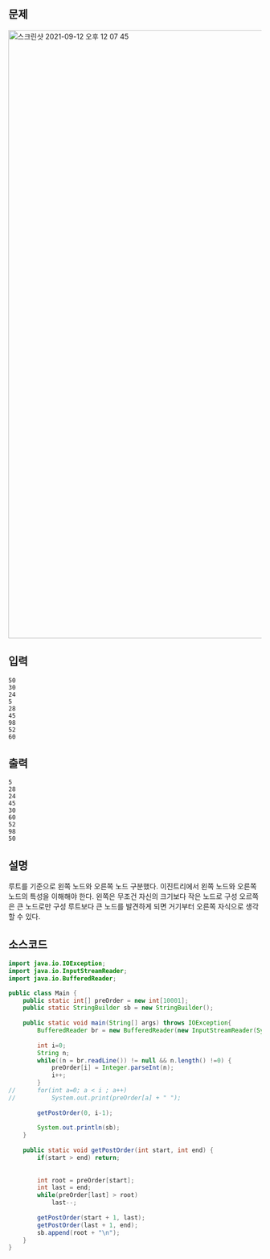 
## 문제
<img width="1208" alt="스크린샷 2021-09-12 오후 12 07 45" src="https://user-images.githubusercontent.com/65120581/132970542-4efeeb91-3a64-46b2-a675-1d0a684d5e14.png">

## 입력
```
50
30
24
5
28
45
98
52
60
```
## 출력
```
5
28
24
45
30
60
52
98
50
```
## 설명
루트를 기준으로 왼쪽 노드와 오른쪽 노드 구분했다.
이진트리에서 왼쪽 노드와 오른쪽 노드의 특성을 이해해야 한다.
왼쪽은 무조건 자신의 크기보다 작은 노드로 구성
오르쪽은 큰 노드로만 구성
루트보다 큰 노드를 발견하게 되면 거기부터 오른쪽 자식으로 생각할 수 있다.
## 소스코드
```java
import java.io.IOException;
import java.io.InputStreamReader;
import java.io.BufferedReader;

public class Main {
	public static int[] preOrder = new int[10001];
	public static StringBuilder sb = new StringBuilder();
	
	public static void main(String[] args) throws IOException{	
		BufferedReader br = new BufferedReader(new InputStreamReader(System.in));
		
		int i=0;
		String n;
		while((n = br.readLine()) != null && n.length() !=0) {
			preOrder[i] = Integer.parseInt(n);
			i++;
		}
//		for(int a=0; a < i ; a++)
//			System.out.print(preOrder[a] + " ");
		
		getPostOrder(0, i-1);
		
		System.out.println(sb);
	}
	
	public static void getPostOrder(int start, int end) {
		if(start > end) return;
		
		
		int root = preOrder[start];
		int last = end;
		while(preOrder[last] > root) 
			last--;
		
		getPostOrder(start + 1, last);
		getPostOrder(last + 1, end);
		sb.append(root + "\n");
	}
}

```

